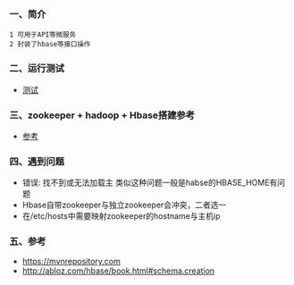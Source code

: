 ### 一、简介

```text
1 可用于API等微服务
2 封装了hbase等接口操作
```

### 二、运行测试

* [测试](./doc/test.md)

### 三、zookeeper + hadoop + Hbase搭建参考

* [参考](./doc/doc.md)

### 四、遇到问题

* 错误: 找不到或无法加载主 类似这种问题一般是habse的HBASE_HOME有问题
* Hbase自带zookeeper与独立zookeeper会冲突，二者选一
* 在/etc/hosts中需要映射zookeeper的hostname与主机ip

### 五、参考

* https://mvnrepository.com
* http://abloz.com/hbase/book.html#schema.creation
